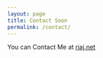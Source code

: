```yaml
---
layout: page
title: Contact Soon
permalink: /contact/
---
```


You can Contact Me at [riaj.net](https://riaj.net/)


